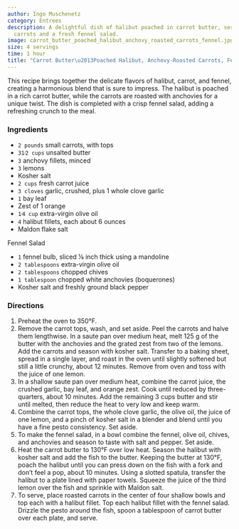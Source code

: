 ```yaml
---
author: Ingo Muschenetz
category: Entrees
description: A delightful dish of halibut poached in carrot butter, served with anchovy-roasted
  carrots and a fresh fennel salad.
image: carrot_butter_poached_halibut_anchovy_roasted_carrots_fennel.jpg
size: 4 servings
time: 1 hour
title: "Carrot Butter\u2013Poached Halibut, Anchovy-Roasted Carrots, Fennel"
---
```

This recipe brings together the delicate flavors of halibut, carrot, and fennel, creating a harmonious blend that is sure to impress. The halibut is poached in a rich carrot butter, while the carrots are roasted with anchovies for a unique twist. The dish is completed with a crisp fennel salad, adding a refreshing crunch to the meal.

### Ingredients

* `2 pounds` small carrots, with tops
* `31⁄2 cups` unsalted butter
* `3` anchovy fillets, minced
* `3` lemons
* Kosher salt
* `2 cups` fresh carrot juice
* `3 cloves` garlic, crushed, plus 1 whole clove garlic
* `1` bay leaf
* Zest of 1 orange
* `1⁄4 cup` extra-virgin olive oil
* `4` halibut fillets, each about 6 ounces
* Maldon flake salt

Fennel Salad

* `1` fennel bulb, sliced 1⁄8 inch thick using a mandoline
* `2 tablespoons` extra-virgin olive oil
* `2 tablespoons` chopped chives
* `1 tablespoon` chopped white anchovies (boquerones)
* Kosher salt and freshly ground black pepper

### Directions

1. Preheat the oven to 350°F.
2. Remove the carrot tops, wash, and set aside. Peel the carrots and halve them lengthwise. In a saute pan over medium heat, melt 125 g of the butter with the anchovies and the grated zest from two of the lemons. Add the carrots and season with kosher salt. Transfer to a baking sheet, spread in a single layer, and roast in the oven until slightly softened but still a little crunchy, about 12 minutes. Remove from oven and toss with the juice of one lemon.
3. In a shallow saute pan over medium heat, combine the carrot juice, the crushed garlic, bay leaf, and orange zest. Cook until reduced by three-quarters, about 10 minutes. Add the remaining 3 cups butter and stir until melted, then reduce the heat to very low and keep warm.
4. Combine the carrot tops, the whole clove garlic, the olive oil, the juice of one lemon, and a pinch of kosher salt in a blender and blend until you have a fine pesto consistency. Set aside.
5. To make the fennel salad, in a bowl combine the fennel, olive oil, chives, and anchovies and season to taste with salt and pepper. Set aside.
6. Heat the carrot butter to 130°F over low heat. Season the halibut with kosher salt and add the fish to the butter. Keeping the butter at 130°F, poach the halibut until you can press down on the fish with a fork and don’t feel a pop, about 10 minutes. Using a slotted spatula, transfer the halibut to a plate lined with paper towels. Squeeze the juice of the third lemon over the fish and sprinkle with Maldon salt.
7. To serve, place roasted carrots in the center of four shallow bowls and top each with a halibut fillet. Top each halibut fillet with the fennel salad. Drizzle the pesto around the fish, spoon a tablespoon of carrot butter over each plate, and serve.